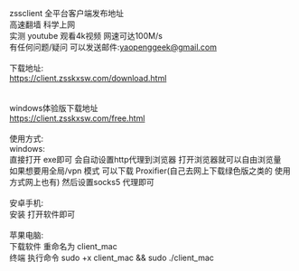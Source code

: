 zssclient 全平台客户端发布地址 <br>
高速翻墙 科学上网 <br>
实测 youtube  观看4k视频 网速可达100M/s <br>
有任何问题/疑问 可以发送邮件:yaopenggeek@gmail.com <br>
 <br>
下载地址: <br>
https://client.zsskxsw.com/download.html <br>
 <br>
 <br>
windows体验版下载地址 <br>
https://client.zsskxsw.com/free.html <br>
 <br>
使用方式: <br>
windows:  <br>
直接打开 exe即可 会自动设置http代理到浏览器 打开浏览器就可以自由浏览量  <br>
如果想要用全局/vpn 模式 可以下载 Proxifier(自己去网上下载绿色版之类的 使用方式网上也有) 然后设置socks5 代理即可 <br>
 <br>
安卓手机: <br>
安装 打开软件即可 <br>
 <br>
苹果电脑: <br>
下载软件 重命名为 client_mac <br>
终端 执行命令 sudo +x client_mac && sudo ./client_mac <br>
 <br>
